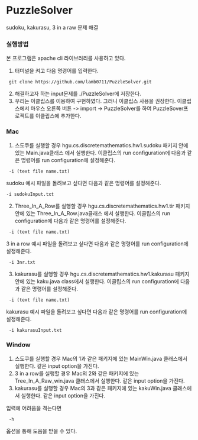# PuzzleSolver
sudoku, kakurasu, 3 in a raw 문제 해결

### 실행방법
본 프로그램은 apache cli 라이브러리를 사용하고 있다. 

1.	터미널을 켜고 다음 명령어를 입력한다.
<pre><code> git clone https://github.com/lamb0711/PuzzleSolver.git </code></pre>
2.	해결하고자 하는 input문제를 ./PuzzleSolver에 저장한다.
3.	우리는 이클립스를 이용하여 구현하였다. 그러니 이클립스 사용을 권장한다.
이클립스에서 마우스 오른쪽 버튼 -> import -> PuzzleSolver를 하여 PuzzleSover프로젝트를 이클립스에 추가한다.

### Mac
1. 스도쿠를 실행할 경우
hgu.cs.discretemathematics.hw1.sudoku 패키지 안에 있는 Main.java클래스 에서 실행한다.
이클립스의 run configuration에 다음과 같은 명령어를 run configuration에 설정해준다.
<pre><code> -i (text file name.txt) </code></pre>
sudoku 예시 파일을 돌려보고 싶다면 다음과 같은 명령어를 설정해준다.
<pre><code>-i sudokuInput.txt </code></pre>

2.  Three_In_A_Row를 실행할 경우
hgu.cs.discretemathematics.hw1.tir 패키지 안에 있는 Three_In_A_Row.java클래스 에서 실행한다.
이클립스의 run configuration에 다음과 같은 명령어를 설정해준다.
<pre><code> -i (text file name.txt) </code></pre>
3 in a row 예시 파일을 돌려보고 싶다면 다음과 같은 명령어를 run configuration에 설정해준다.
<pre><code> -i 3nr.txt </code></pre>

3.  kakurasu를 실행할 경우
hgu.cs.discretemathematics.hw1.kakurasu 패키지 안에 있는 kaku.java class에서 실행한다.
이클립스의 run configuration에 다음과 같은 명령어를 설정해준다.
<pre><code> -i (text file name.txt) </code></pre>
kakurasu 예시 파일을 돌려보고 싶다면 다음과 같은 명령어를 run configuration에 설정해준다.
<pre><code> -i kakurasuInput.txt </code></pre>

### Window
1. 스도쿠를 실행할 경우
Mac의 1과 같은 패키지에 있는 MainWin.java 클래스에서 실행한다. 같은 input option을 가진다.
2. 3 in a row를 실행할 경우
Mac의 2와 같은 패키지에 있는 Tree_In_A_Raw_win.java 클래스에서 실행한다. 같은 input option을 가진다.
3.  kakurasu를 실행할 경우
Mac의 3과 같은 패키지에 있는 kakuWin.java 클래스에서 실행한다. 같은 input option을 가진다.

입력에 어려움을 격는다면 <pre><code> -h </code></pre> 옵션을 통해 도움을 받을 수 있다.
